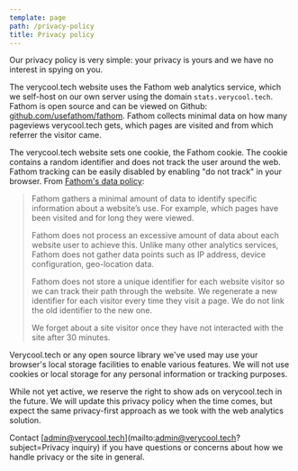 ```yaml
---
template: page
path: /privacy-policy
title: Privacy policy
---
```


Our privacy policy is very simple: your privacy is yours and we have no interest in spying on you.

The verycool.tech website uses the Fathom web analytics service, which we self-host on our own server using the domain `stats.verycool.tech`. Fathom is open source and can be viewed on Github: [github.com/usefathom/fathom](https://github.com/usefathom/fathom). Fathom collects minimal data on how many pageviews verycool.tech gets, which pages are visited and from which referrer the visitor came.

The verycool.tech website sets one cookie, the Fathom cookie. The cookie contains a random identifier and does not track the user around the web. Fathom tracking can be easily disabled by enabling "do not track" in your browser. From [Fathom's data policy](https://usefathom.com/data/):

> Fathom gathers a minimal amount of data to identify specific information about a
> website’s use. For example, which pages have been visited and for long they were viewed.
>
> Fathom does not process an excessive amount of data about each website user to achieve
> this. Unlike many other analytics services, Fathom does not gather data points such as IP
> address, device configuration, geo-location data.
>
> Fathom does not store a unique identifier for each website visitor so we can track their
> path through the website. We regenerate a new identifier for each visitor every time they
> visit a page. We do not link the old identifier to the new one.
>
> We forget about a site visitor once they have not interacted with the site after 30
> minutes.

Verycool.tech or any open source library we've used may use your browser's local storage facilities to enable various features. We will not use cookies or local storage for any personal information or tracking purposes.

While not yet active, we reserve the right to show ads on verycool.tech in the future. We will update this privacy policy when the time comes, but expect the same privacy-first approach as we took with the web analytics solution.

Contact [admin@verycool.tech](mailto:admin@verycool.tech?subject=Privacy inquiry) if you have questions or concerns about how we handle privacy or the site in general.
